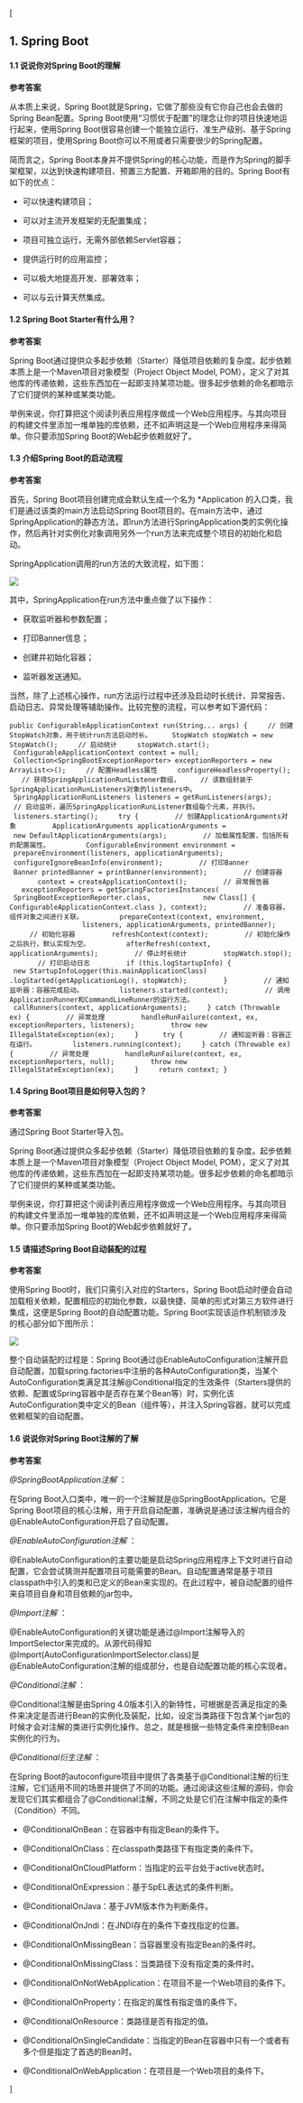 [

## 1\. Spring Boot

#### 1.1 说说你对Spring Boot的理解

 **参考答案**

从本质上来说，Spring Boot就是Spring，它做了那些没有它你自己也会去做的Spring Bean配置。Spring
Boot使用“习惯优于配置”的理念让你的项目快速地运行起来，使用Spring
Boot很容易创建一个能独立运行、准生产级别、基于Spring框架的项目，使用Spring Boot你可以不用或者只需要很少的Spring配置。

简而言之，Spring
Boot本身并不提供Spring的核心功能，而是作为Spring的脚手架框架，以达到快速构建项目、预置三方配置、开箱即用的目的。Spring
Boot有如下的优点：

  * 可以快速构建项目；

  * 可以对主流开发框架的无配置集成；

  * 项目可独立运行，无需外部依赖Servlet容器；

  * 提供运行时的应用监控；

  * 可以极大地提高开发、部署效率；

  * 可以与云计算天然集成。

#### 1.2 Spring Boot Starter有什么用？

 **参考答案**

Spring Boot通过提供众多起步依赖（Starter）降低项目依赖的复杂度。起步依赖本质上是一个Maven项目对象模型（Project Object
Model, POM），定义了对其他库的传递依赖，这些东西加在一起即支持某项功能。很多起步依赖的命名都暗示了它们提供的某种或某类功能。

举例来说，你打算把这个阅读列表应用程序做成一个Web应用程序。与其向项目的构建文件里添加一堆单独的库依赖，还不如声明这是一个Web应用程序来得简单。你只要添加Spring
Boot的Web起步依赖就好了。

#### 1.3 介绍Spring Boot的启动流程

 **参考答案**

首先，Spring Boot项目创建完成会默认生成一个名为 *Application 的入口类，我们是通过该类的main方法启动Spring
Boot项目的。在main方法中，通过SpringApplication的静态方法，即run方法进行SpringApplication类的实例化操作，然后再针对实例化对象调用另外一个run方法来完成整个项目的初始化和启动。

SpringApplication调用的run方法的大致流程，如下图：

![](https://uploadfiles.nowcoder.com/images/20220224/4107856_1645694256551/4ECC3AECD1D8D2B62421E2D3453DC465)

其中，SpringApplication在run方法中重点做了以下操作：

  * 获取监听器和参数配置；

  * 打印Banner信息；

  * 创建并初始化容器；

  * 监听器发送通知。

当然，除了上述核心操作，run方法运行过程中还涉及启动时长统计、异常报告、启动日志、异常处理等辅助操作。比较完整的流程，可以参考如下源代码：

    
    
    public ConfigurableApplicationContext run(String... args) {     // 创建StopWatch对象，用于统计run方法启动时长。     StopWatch stopWatch = new StopWatch();     // 启动统计     stopWatch.start();     ConfigurableApplicationContext context = null;     Collection<SpringBootExceptionReporter> exceptionReporters = new ArrayList<>();     // 配置Headless属性     configureHeadlessProperty();     // 获得SpringApplicationRunListener数组，     // 该数组封装于SpringApplicationRunListeners对象的listeners中。     SpringApplicationRunListeners listeners = getRunListeners(args);     // 启动监听，遍历SpringApplicationRunListener数组每个元素，并执行。     listeners.starting();     try {         // 创建ApplicationArguments对象         ApplicationArguments applicationArguments =              new DefaultApplicationArguments(args);         // 加载属性配置，包括所有的配置属性。         ConfigurableEnvironment environment =              prepareEnvironment(listeners, applicationArguments);         configureIgnoreBeanInfo(environment);         // 打印Banner         Banner printedBanner = printBanner(environment);         // 创建容器         context = createApplicationContext();         // 异常报告器         exceptionReporters = getSpringFactoriesInstances(             SpringBootExceptionReporter.class,             new Class[] { ConfigurableApplicationContext.class }, context);         // 准备容器，组件对象之间进行关联。         prepareContext(context, environment,                         listeners, applicationArguments, printedBanner);         // 初始化容器         refreshContext(context);         // 初始化操作之后执行，默认实现为空。         afterRefresh(context, applicationArguments);         // 停止时长统计         stopWatch.stop();         // 打印启动日志         if (this.logStartupInfo) {             new StartupInfoLogger(this.mainApplicationClass)                 .logStarted(getApplicationLog(), stopWatch);         }         // 通知监听器：容器完成启动。         listeners.started(context);         // 调用ApplicationRunner和CommandLineRunner的运行方法。         callRunners(context, applicationArguments);     } catch (Throwable ex) {         // 异常处理         handleRunFailure(context, ex, exceptionReporters, listeners);         throw new IllegalStateException(ex);     }      try {         // 通知监听器：容器正在运行。         listeners.running(context);     } catch (Throwable ex) {         // 异常处理         handleRunFailure(context, ex, exceptionReporters, null);         throw new IllegalStateException(ex);     }     return context; }

#### 1.4 Spring Boot项目是如何导入包的？

 **参考答案**

通过Spring Boot Starter导入包。

Spring Boot通过提供众多起步依赖（Starter）降低项目依赖的复杂度。起步依赖本质上是一个Maven项目对象模型（Project Object
Model, POM），定义了对其他库的传递依赖，这些东西加在一起即支持某项功能。很多起步依赖的命名都暗示了它们提供的某种或某类功能。

举例来说，你打算把这个阅读列表应用程序做成一个Web应用程序。与其向项目的构建文件里添加一堆单独的库依赖，还不如声明这是一个Web应用程序来得简单。你只要添加Spring
Boot的Web起步依赖就好了。

#### 1.5 请描述Spring Boot自动装配的过程

 **参考答案**

使用Spring Boot时，我们只需引入对应的Starters，Spring
Boot启动时便会自动加载相关依赖，配置相应的初始化参数，以最快捷、简单的形式对第三方软件进行集成，这便是Spring Boot的自动配置功能。Spring
Boot实现该运作机制锁涉及的核心部分如下图所示：

![](https://uploadfiles.nowcoder.com/images/20220224/4107856_1645694273137/4C6D51AEA1E10E3717A8BE4AE88B6F79)

整个自动装配的过程是：Spring
Boot通过@EnableAutoConfiguration注解开启自动配置，加载spring.factories中注册的各种AutoConfiguration类，当某个AutoConfiguration类满足其注解@Conditional指定的生效条件（Starters提供的依赖、配置或Spring容器中是否存在某个Bean等）时，实例化该AutoConfiguration类中定义的Bean（组件等），并注入Spring容器，就可以完成依赖框架的自动配置。

#### 1.6 说说你对Spring Boot注解的了解

 **参考答案**

 _@SpringBootApplication注解_ ：

在Spring Boot入口类中，唯一的一个注解就是@SpringBootApplication。它是Spring
Boot项目的核心注解，用于开启自动配置，准确说是通过该注解内组合的@EnableAutoConfiguration开启了自动配置。

 _@EnableAutoConfiguration注解_ ：

@EnableAutoConfiguration的主要功能是启动Spring应用程序上下文时进行自动配置，它会尝试猜测并配置项目可能需要的Bean。自动配置通常是基于项目classpath中引入的类和已定义的Bean来实现的。在此过程中，被自动配置的组件来自项目自身和项目依赖的jar包中。

 _@Import注解_ ：

@EnableAutoConfiguration的关键功能是通过@Import注解导入的ImportSelector来完成的。从源代码得知@Import(AutoConfigurationImportSelector.class)是@EnableAutoConfiguration注解的组成部分，也是自动配置功能的核心实现者。

 _@Conditional注解_ ：

@Conditional注解是由Spring
4.0版本引入的新特性，可根据是否满足指定的条件来决定是否进行Bean的实例化及装配，比如，设定当类路径下包含某个jar包的时候才会对注解的类进行实例化操作。总之，就是根据一些特定条件来控制Bean实例化的行为。

 _@Conditional衍生注解_ ：

在Spring
Boot的autoconfigure项目中提供了各类基于@Conditional注解的衍生注解，它们适用不同的场景并提供了不同的功能。通过阅读这些注解的源码，你会发现它们其实都组合了@Conditional注解，不同之处是它们在注解中指定的条件（Condition）不同。

  * @ConditionalOnBean：在容器中有指定Bean的条件下。

  * @ConditionalOnClass：在classpath类路径下有指定类的条件下。

  * @ConditionalOnCloudPlatform：当指定的云平台处于active状态时。

  * @ConditionalOnExpression：基于SpEL表达式的条件判断。

  * @ConditionalOnJava：基于JVM版本作为判断条件。

  * @ConditionalOnJndi：在JNDI存在的条件下查找指定的位置。

  * @ConditionalOnMissingBean：当容器里没有指定Bean的条件时。

  * @ConditionalOnMissingClass：当类路径下没有指定类的条件时。

  * @ConditionalOnNotWebApplication：在项目不是一个Web项目的条件下。

  * @ConditionalOnProperty：在指定的属性有指定值的条件下。

  * @ConditionalOnResource：类路径是否有指定的值。

  * @ConditionalOnSingleCandidate：当指定的Bean在容器中只有一个或者有多个但是指定了首选的Bean时。

  * @ConditionalOnWebApplication：在项目是一个Web项目的条件下。

]

